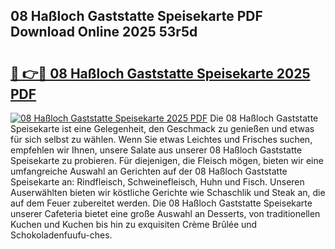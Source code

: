 ## 08 Haßloch Gaststatte Speisekarte PDF Download Online 2025 53r5d

# <h2><a href="http://gc7z6o.nevu.top/?p=08+Ha%c3%9floch+Gaststatte+Speisekarte">🔗 👉🔴 08 Haßloch Gaststatte Speisekarte 2025 PDF</a></h2>

[![08 Haßloch Gaststatte Speisekarte 2025 PDF](https://i.imgur.com/dBaPXMq.png)](http://gc7z6o.nevu.top/?p=08+Ha%c3%9floch+Gaststatte+Speisekarte)
Die 08 Haßloch Gaststatte Speisekarte ist eine Gelegenheit, den Geschmack zu genießen und etwas für sich selbst zu wählen. Wenn Sie etwas Leichtes und Frisches suchen, empfehlen wir Ihnen, unsere Salate aus unserer 08 Haßloch Gaststatte Speisekarte zu probieren. Für diejenigen, die Fleisch mögen, bieten wir eine umfangreiche Auswahl an Gerichten auf der 08 Haßloch Gaststatte Speisekarte an: Rindfleisch, Schweinefleisch, Huhn und Fisch. Unseren Auserwählten bieten wir köstliche Gerichte wie Schaschlik und Steak an, die auf dem Feuer zubereitet werden. Die 08 Haßloch Gaststatte Speisekarte unserer Cafeteria bietet eine große Auswahl an Desserts, von traditionellen Kuchen und Kuchen bis hin zu exquisiten Crème Brûlée und Schokoladenfuufu-ches.
